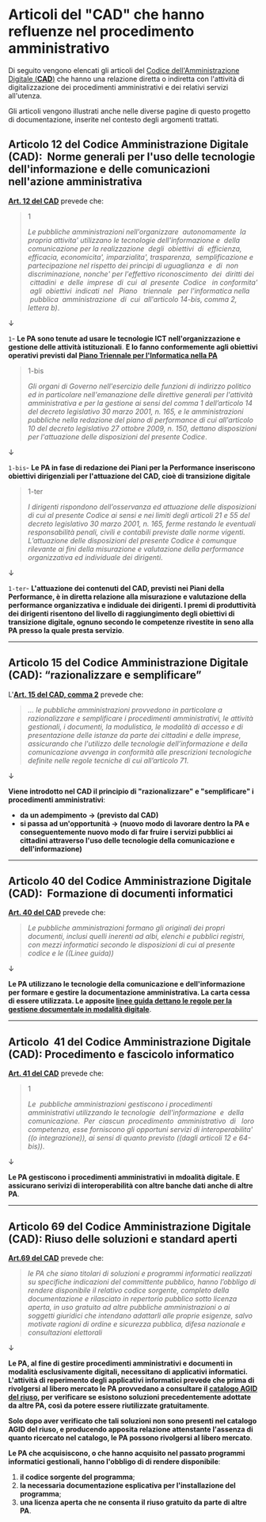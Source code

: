 # Articoli del "CAD" che hanno refluenze nel procedimento amministrativo
Di seguito vengono elencati gli articoli del [Codice dell'Amministrazione Digitale (**CAD**)](https://docs.italia.it/italia/piano-triennale-ict/codice-amministrazione-digitale-docs/it/v2021-07-30/index.html) che hanno una relazione diretta o indiretta con l'attività di digitalizzazione dei procedimenti amministrativi e dei relativi servizi all'utenza.

Gli articoli vengono illustrati anche nelle diverse pagine di questo progetto di documentazione, inserite nel contesto degli argomenti trattati.


## Articolo 12 del Codice Amministrazione Digitale (CAD):  Norme generali per l'uso delle tecnologie dell'informazione e delle comunicazioni nell'azione amministrativa

[**Art. 12 del CAD**](https://docs.italia.it/italia/piano-triennale-ict/codice-amministrazione-digitale-docs/it/v2021-07-30/_rst/capo_I-sezione_III-articolo_12.html) prevede che:
> 1  
> 
> *Le pubbliche amministrazioni nell'organizzare  autonomamente  la propria attivita' utilizzano le tecnologie dell'informazione e  della comunicazione per la realizzazione  degli  obiettivi  di  efficienza, efficacia, economicita', imparzialita', trasparenza,  semplificazione e partecipazione nel rispetto dei principi di uguaglianza  e  di  non discriminazione, nonche' per l'effettivo riconoscimento  dei  diritti dei  cittadini  e  delle  imprese  di  cui  al  presente  Codice   in conformita'  agli  obiettivi  indicati  nel   Piano   triennale   per l'informatica nella  pubblica  amministrazione  di  cui  all'articolo 14-bis, comma 2, lettera b)*.

↓

`1`- **Le PA sono tenute ad usare le tecnologie ICT nell'organizzazione e gestione delle attività istituzionali**. **E lo fanno conformemente agli obiettivi operativi previsti dal [Piano Triennale per l'Informatica nella PA](https://docs.italia.it/italia/piano-triennale-ict/pianotriennale-ict-doc/it/2020-2022/index.html)**


> 1-bis 
> 
> *Gli organi di Governo nell'esercizio delle funzioni di indirizzo politico ed in particolare nell'emanazione delle direttive generali per l'attività amministrativa e per la gestione ai sensi del comma 1 dell’articolo 14 del decreto legislativo 30 marzo 2001, n. 165, e le amministrazioni pubbliche nella redazione del piano di performance di cui all'articolo 10 del decreto legislativo 27 ottobre 2009, n. 150, dettano disposizioni per l'attuazione delle disposizioni del presente Codice*.

↓

`1-bis`- **Le PA in fase di redazione dei Piani per la Performance inseriscono obiettivi dirigenziali per l'attuazione del CAD, cioè di transizione digitale**

> 1-ter 
> 
> *I dirigenti rispondono dell’osservanza ed attuazione delle disposizioni di cui al presente Codice ai sensi e nei limiti degli articoli 21 e 55 del decreto legislativo 30 marzo 2001, n. 165, ferme restando le eventuali responsabilità penali, civili e contabili previste dalle norme vigenti. L’attuazione delle disposizioni del presente Codice è comunque rilevante ai fini della misurazione e valutazione della performance organizzativa ed individuale dei dirigenti*.

↓

`1-ter`- **L'attuazione dei contenuti del CAD, previsti nei Piani della Performance, è in diretta relazione alla misurazione e valutazione della performance organizzativa e indiduale dei dirigenti. I premi di produttività dei dirigenti risentono del livello di raggiungimento degli obiettivi di transizione digitale, ognuno secondo le competenze rivestite in seno alla PA presso la quale presta servizio**.

---


## Articolo 15 del Codice Amministrazione Digitale (CAD): “razionalizzare e semplificare”

L'[**Art. 15 del CAD, comma 2**](https://docs.italia.it/italia/piano-triennale-ict/codice-amministrazione-digitale-docs/it/v2021-07-30/_rst/capo_I-sezione_III-articolo_15.html) prevede che:
> *... le pubbliche amministrazioni provvedono in particolare a razionalizzare e semplificare i procedimenti amministrativi, le attività gestionali, i documenti, la modulistica, le modalità di accesso e di presentazione delle istanze da parte dei cittadini e delle imprese, assicurando che l'utilizzo delle tecnologie dell’informazione e della comunicazione avvenga in conformità alle prescrizioni tecnologiche definite nelle regole tecniche di cui all’articolo 71*.

↓

**Viene introdotto nel CAD il principio di "razionalizzare" e "semplificare" i procedimenti amministrativi**:

- **da un adempimento → (previsto dal CAD)**
- **si passa ad un'opportunità → (nuovo modo di lavorare dentro la PA e conseguentemente nuovo modo di far fruire i servizi pubblici ai cittadini attraverso l'uso delle tecnologie della comunicazione e dell'informazione)**


---


## Articolo 40 del Codice Amministrazione Digitale (CAD):  Formazione di documenti informatici

[**Art. 40 del CAD**](https://docs.italia.it/italia/piano-triennale-ict/codice-amministrazione-digitale-docs/it/v2021-07-30/_rst/capo_III-sezione_I-articolo_40.html) prevede che:
> *Le pubbliche amministrazioni formano gli originali dei propri documenti, inclusi quelli inerenti ad albi, elenchi e pubblici registri, con mezzi informatici secondo le disposizioni di cui al presente codice e le ((Linee guida))*

↓

**Le PA utilizzano le tecnologie della comunicazione e dell'informazione per formare e gestire la documentazione amministrativa. La carta cessa di essere utilizzata. Le apposite [linee guida dettano le regole per la gestione documentale in modalità digitale](https://docs.italia.it/AgID/documenti-in-consultazione/lg-documenti-informatici-docs/it/bozza/index.html)**.

---


## Articolo  41 del Codice Amministrazione Digitale (CAD): Procedimento e fascicolo informatico

[**Art. 41 del CAD**](https://docs.italia.it/italia/piano-triennale-ict/codice-amministrazione-digitale-docs/it/v2021-07-30/_rst/capo_III-sezione_II-articolo_41.html) prevede che:
> 1
> 
> *Le  pubbliche amministrazioni gestiscono i procedimenti amministrativi utilizzando le tecnologie  dell'informazione  e  della comunicazione.  Per  ciascun  procedimento  amministrativo  di   loro competenza, esse forniscono gli opportuni servizi di interoperabilita' ((o integrazione)), ai sensi di quanto previsto ((dagli articoli 12 e 64-bis))*.

↓

**Le PA gestiscono i procedimenti amministrativi in mdoalità digitale. E assicurano serivizi di interoperabilità con altre banche dati anche di altre PA**.

---


## Articolo 69 del Codice Amministrazione Digitale (CAD): Riuso delle soluzioni e standard aperti

[**Art.69 del CAD**](https://docs.italia.it/italia/piano-triennale-ict/codice-amministrazione-digitale-docs/it/v2021-07-30/_rst/capo_VI-articolo_69.html) prevede che:
> *le PA che siano titolari di soluzioni e programmi informatici realizzati su specifiche indicazioni del committente pubblico, hanno l’obbligo di rendere disponibile il relativo codice sorgente, completo della documentazione e rilasciato in repertorio pubblico sotto licenza aperta, in uso gratuito ad altre pubbliche amministrazioni o ai soggetti giuridici che intendano adattarli alle proprie esigenze, salvo motivate ragioni di ordine e sicurezza pubblica, difesa nazionale e consultazioni elettorali*

↓

**Le PA, al fine di gestire procedimenti amministrativi e documenti in modalità esclusivamente digitali, necessitano di applicativi informatici. L'attività di reperimento degli applicativi informatici prevede che prima di rivolgersi al libero mercato le PA provvedano a consultare il [catalogo AGID del riuso](https://developers.italia.it/it/software), per verificare se esistono soluzioni precedentemente adottate da altre PA, così da potere essere riutilizzate gratuitamente**. 

**Solo dopo aver verificato che tali soluzioni non sono presenti nel catalogo AGID del riuso, e producendo apposita relazione attenstante l'assenza di quanto ricercato nel catalogo, le PA possono rivolgersi al libero mercato**.

**Le PA che acquisiscono, o che hanno acquisito nel passato programmi informatici gestionali, hanno l'obbligo di di rendere disponibile**:
1. **il codice sorgente del programma**; 
2. **la necessaria documentazione esplicativa per l'installazione del programma**;
3. **una licenza aperta che ne consenta il riuso gratuito da parte di altre PA**.
